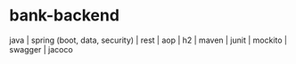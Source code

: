 # bank-backend
java | spring (boot, data, security) | rest | aop | h2 | maven | junit | mockito | swagger | jacoco
